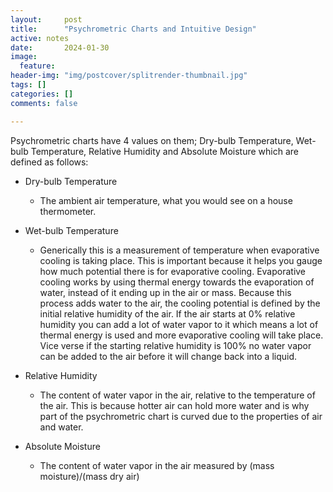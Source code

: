 ```yaml
---
layout:     post
title:      "Psychrometric Charts and Intuitive Design"
active: notes
date:       2024-01-30
image:
  feature: 
header-img: "img/postcover/splitrender-thumbnail.jpg"
tags: []
categories: []
comments: false

---
```


Psychrometric charts have 4 values on them; Dry-bulb Temperature, Wet-bulb Temperature, Relative Humidity and Absolute Moisture which are defined as follows:

- Dry-bulb Temperature
  - The ambient air temperature, what you would see on a house thermometer. 
- Wet-bulb Temperature
  - Generically this is a measurement of temperature when evaporative cooling is taking place. This is important because it helps you gauge how much potential there is for evaporative cooling. Evaporative cooling works by using thermal energy towards the evaporation of water, instead of it ending up in the air or mass. Because this process adds water to the air, the cooling potential is defined by the initial relative humidity of the air. If the air starts at 0% relative humidity you can add a lot of water vapor to it which means a lot of thermal energy is used and more evaporative cooling will take place. Vice verse if the starting relative humidity is 100% no water vapor can be added to the air before it will change back into a liquid.
  
- Relative Humidity
  - The content of water vapor in the air, relative to the temperature of the air. This is because hotter air can hold more water and is why part of the psychrometric chart is curved due to the properties of air and water. 

- Absolute Moisture
  - The content of water vapor in the air measured by (mass moisture)/(mass dry air)



